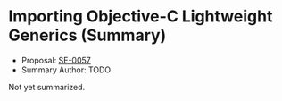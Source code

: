 # Importing Objective-C Lightweight Generics (Summary)

* Proposal: [SE-0057](https://github.com/apple/swift-evolution/blob/main/proposals/0057-importing-objc-generics.md)
* Summary Author: TODO

Not yet summarized.
